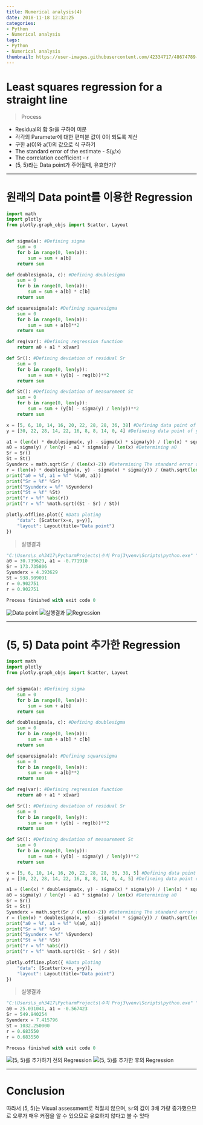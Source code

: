 ```yaml
---
title: Numerical analysis(4)
date: 2018-11-18 12:32:25
categories:
- Python
- Numerical analysis
tags:
- Python
- Numerical analysis
thumbnail: https://user-images.githubusercontent.com/42334717/48674789-79252f00-eb93-11e8-9291-3b69dfbcc9d7.png
---
```

# Least squares regression for a straight line

> Process
+ Residual의 합 Sr을 구하여 미분
+ 각각의 Parameter에 대한 편미분 값이 0이 되도록 계산
+ 구한 a(0)와 a(1)의 값으로 식 구하기
+ The standard error of the estimate - S(y/x)
+ The correlation coefficient - r
+ (5, 5)라는 Data point가 주어질때, 유효한가?

<!-- more -->
***
# 원래의 Data point를 이용한 Regression

~~~Python
import math
import plotly
from plotly.graph_objs import Scatter, Layout


def sigma(a): #Defining sigma
    sum = 0
    for b in range(0, len(a)):
        sum = sum + a[b]
    return sum

def doublesigma(a, c): #Defining doublesigma
    sum = 0
    for b in range(0, len(a)):
        sum = sum + a[b] * c[b]
    return sum

def squaresigma(a): #Defining squaresigma
    sum = 0
    for b in range(0, len(a)):
        sum = sum + a[b]**2
    return sum

def reg(var): #Defining regression function
    return a0 + a1 * x[var]

def Sr(): #Defining deviation of residual Sr
    sum = 0
    for b in range(0, len(y)):
        sum = sum + (y[b] - reg(b))**2
    return sum

def St(): #Defining deviation of measurement St
    sum = 0
    for b in range(0, len(y)):
        sum = sum + (y[b] - sigma(y) / len(y))**2
    return sum

x = [5, 6, 10, 14, 16, 20, 22, 28, 28, 36, 38] #Defining data point of x
y = [30, 22, 28, 14, 22, 16, 8, 8, 14, 0, 4] #Defineing data point of y

a1 = (len(x) * doublesigma(x, y) - sigma(x) * sigma(y)) / (len(x) * squaresigma(x) - sigma(x)**2) #Determining a1
a0 = sigma(y) / len(y) - a1 * sigma(x) / len(x) #Determining a0
Sr = Sr()
St = St()
Syunderx = math.sqrt(Sr / (len(x)-2)) #Determining The standard error of the estimate S(y/x)
r = (len(x) * doublesigma(x, y) - sigma(x) * sigma(y)) / (math.sqrt(len(x) * squaresigma(x) - sigma(x)**2) * math.sqrt(len(y) * squaresigma(y) - sigma(y)**2)) #Determining The correlation coefficient r
print("a0 = %f, a1 = %f" %(a0, a1))
print("Sr = %f" %Sr)
print("Syunderx = %f" %Syunderx)
print("St = %f" %St)
print("r = %f" %abs(r))
print("r = %f" %math.sqrt((St - Sr) / St))

plotly.offline.plot({ #Data ploting
    "data": [Scatter(x=x, y=y)],
    "layout": Layout(title="Data point")
})
~~~
> 실행결과

~~~Python
"C:\Users\s_oh3417\PycharmProjects\수치 Proj3\venv\Scripts\python.exe" "C:/Users/s_oh3417/PycharmProjects/수치 Proj3/Main.py"
a0 = 30.739629, a1 = -0.771910
Sr = 173.735806
Syunderx = 4.393629
St = 938.909091
r = 0.902751
r = 0.902751

Process finished with exit code 0
~~~
![Data point](https://user-images.githubusercontent.com/42334717/48669574-dfd22a80-eb4a-11e8-86b9-144604fd4f9f.png)
![실행결과](https://user-images.githubusercontent.com/42334717/48669580-f11b3700-eb4a-11e8-88ae-35c47aee9707.png)
![Regression](https://user-images.githubusercontent.com/42334717/48674789-79252f00-eb93-11e8-9291-3b69dfbcc9d7.png)
***
# (5, 5) Data point 추가한 Regression

~~~Python
import math
import plotly
from plotly.graph_objs import Scatter, Layout


def sigma(a): #Defining sigma
    sum = 0
    for b in range(0, len(a)):
        sum = sum + a[b]
    return sum

def doublesigma(a, c): #Defining doublesigma
    sum = 0
    for b in range(0, len(a)):
        sum = sum + a[b] * c[b]
    return sum

def squaresigma(a): #Defining squaresigma
    sum = 0
    for b in range(0, len(a)):
        sum = sum + a[b]**2
    return sum

def reg(var): #Defining regression function
    return a0 + a1 * x[var]

def Sr(): #Defining deviation of residual Sr
    sum = 0
    for b in range(0, len(y)):
        sum = sum + (y[b] - reg(b))**2
    return sum

def St(): #Defining deviation of measurement St
    sum = 0
    for b in range(0, len(y)):
        sum = sum + (y[b] - sigma(y) / len(y))**2
    return sum

x = [5, 6, 10, 14, 16, 20, 22, 28, 28, 36, 38, 5] #Defining data point of x
y = [30, 22, 28, 14, 22, 16, 8, 8, 14, 0, 4, 5] #Defineing data point of y

a1 = (len(x) * doublesigma(x, y) - sigma(x) * sigma(y)) / (len(x) * squaresigma(x) - sigma(x)**2) #Determining a1
a0 = sigma(y) / len(y) - a1 * sigma(x) / len(x) #Determining a0
Sr = Sr()
St = St()
Syunderx = math.sqrt(Sr / (len(x)-2)) #Determining The standard error of the estimate S(y/x)
r = (len(x) * doublesigma(x, y) - sigma(x) * sigma(y)) / (math.sqrt(len(x) * squaresigma(x) - sigma(x)**2) * math.sqrt(len(y) * squaresigma(y) - sigma(y)**2)) #Determining The correlation coefficient r
print("a0 = %f, a1 = %f" %(a0, a1))
print("Sr = %f" %Sr)
print("Syunderx = %f" %Syunderx)
print("St = %f" %St)
print("r = %f" %abs(r))
print("r = %f" %math.sqrt((St - Sr) / St))

plotly.offline.plot({ #Data ploting
    "data": [Scatter(x=x, y=y)],
    "layout": Layout(title="Data point")
})
~~~
> 실행결과

~~~Python
"C:\Users\s_oh3417\PycharmProjects\수치 Proj3\venv\Scripts\python.exe" "C:/Users/s_oh3417/PycharmProjects/수치 Proj3-1/Main.py"
a0 = 25.031041, a1 = -0.567423
Sr = 549.940254
Syunderx = 7.415796
St = 1032.250000
r = 0.683550
r = 0.683550

Process finished with exit code 0
~~~
![(5, 5)를 추가하기 전의 Regression](https://user-images.githubusercontent.com/42334717/48674790-7a565c00-eb93-11e8-9903-c2d6bb300f5f.png)
![(5, 5)를 추가한 후의 Regression](https://user-images.githubusercontent.com/42334717/48674792-7aeef280-eb93-11e8-81cb-10353bac5a88.png)
***
# Conclusion

따라서 (5, 5)는 Visual assessment로 적절치 않으며, `Sr`의 값이 3배 가량 증가했으므로 오류가 매우 커짐을 알 수 있으므로 유효하지 않다고 볼 수 있다

